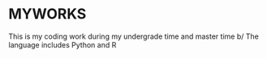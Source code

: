 # MYWORKS
This is my coding work during my undergrade time and master time b/
The language includes Python and R
